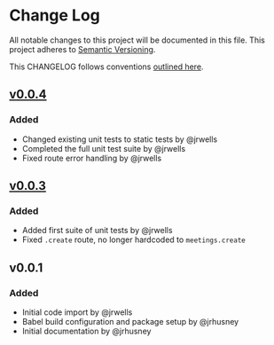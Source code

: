 # Change Log
All notable changes to this project will be documented in this file.
This project adheres to [Semantic Versioning](http://semver.org/).

This CHANGELOG follows conventions [outlined here](http://keepachangelog.com/).

## [v0.0.4]
### Added
- Changed existing unit tests to static tests by @jrwells
- Completed the full unit test suite by @jrwells
- Fixed route error handling by @jrwells

## [v0.0.3]
### Added
- Added first suite of unit tests by @jrwells
- Fixed `.create` route, no longer hardcoded to `meetings.create`

## v0.0.1
### Added
- Initial code import by @jrwells
- Babel build configuration and package setup by @jrhusney
- Initial documentation by @jrhusney

[v0.0.4]: https://github.com/ParabolInc/falcor-saddle/compare/v0.0.3...v0.0.4
[v0.0.3]: https://github.com/ParabolInc/falcor-saddle/compare/v0.0.1...v0.0.3
